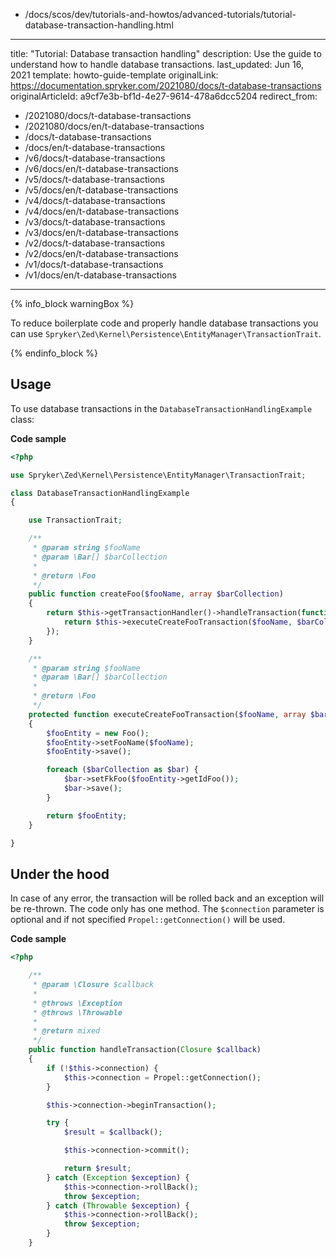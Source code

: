   - /docs/scos/dev/tutorials-and-howtos/advanced-tutorials/tutorial-database-transaction-handling.html
---
title: "Tutorial: Database transaction handling"
description: Use the guide to understand how to handle database transactions.
last_updated: Jun 16, 2021
template: howto-guide-template
originalLink: https://documentation.spryker.com/2021080/docs/t-database-transactions
originalArticleId: a9cf7e3b-bf1d-4e27-9614-478a6dcc5204
redirect_from:
  - /2021080/docs/t-database-transactions
  - /2021080/docs/en/t-database-transactions
  - /docs/t-database-transactions
  - /docs/en/t-database-transactions
  - /v6/docs/t-database-transactions
  - /v6/docs/en/t-database-transactions
  - /v5/docs/t-database-transactions
  - /v5/docs/en/t-database-transactions
  - /v4/docs/t-database-transactions
  - /v4/docs/en/t-database-transactions
  - /v3/docs/t-database-transactions
  - /v3/docs/en/t-database-transactions
  - /v2/docs/t-database-transactions
  - /v2/docs/en/t-database-transactions
  - /v1/docs/t-database-transactions
  - /v1/docs/en/t-database-transactions
---

<!--Used to be: http://spryker.github.io/tutorials/zed/database-transaction-handling/-->

{% info_block warningBox %}

To reduce boilerplate code and properly handle database transactions you can use `Spryker\Zed\Kernel\Persistence\EntityManager\TransactionTrait`.

{% endinfo_block %}

## Usage

To use database transactions in the `DatabaseTransactionHandlingExample` class:

**Code sample**

```php
<?php

use Spryker\Zed\Kernel\Persistence\EntityManager\TransactionTrait;

class DatabaseTransactionHandlingExample
{

    use TransactionTrait;

    /**
     * @param string $fooName
     * @param \Bar[] $barCollection
     *
     * @return \Foo
     */
    public function createFoo($fooName, array $barCollection)
    {
        return $this->getTransactionHandler()->handleTransaction(function () use ($fooName, $barCollection) {
            return $this->executeCreateFooTransaction($fooName, $barCollection);
        });
    }

    /**
     * @param string $fooName
     * @param \Bar[] $barCollection
     *
     * @return \Foo
     */
    protected function executeCreateFooTransaction($fooName, array $barCollection)
    {
        $fooEntity = new Foo();
        $fooEntity->setFooName($fooName);
        $fooEntity->save();

        foreach ($barCollection as $bar) {
            $bar->setFkFoo($fooEntity->getIdFoo());
            $bar->save();
        }

        return $fooEntity;
    }

}
```

## Under the hood

In case of any error, the transaction will be rolled back and an exception will be re-thrown. The code only has one method. The `$connection` parameter is optional and if not specified `Propel::getConnection()` will be used.

**Code sample**

```php
<?php

    /**
     * @param \Closure $callback
     *
     * @throws \Exception
     * @throws \Throwable
     *
     * @return mixed
     */
    public function handleTransaction(Closure $callback)
    {
        if (!$this->connection) {
            $this->connection = Propel::getConnection();
        }

        $this->connection->beginTransaction();

        try {
            $result = $callback();

            $this->connection->commit();

            return $result;
        } catch (Exception $exception) {
            $this->connection->rollBack();
            throw $exception;
        } catch (Throwable $exception) {
            $this->connection->rollBack();
            throw $exception;
        }
    }
```
